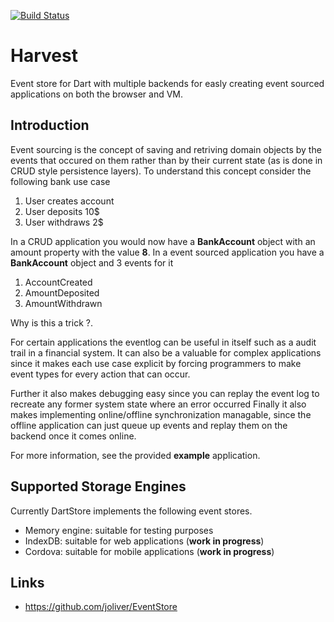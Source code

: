 [![Build Status](https://drone.io/github.com/ltackmann/harvest/status.png)](https://drone.io/github.com/ltackmann/harvest/latest)

Harvest
=======
Event store for Dart with multiple backends for easly creating event sourced 
applications on both the browser and VM.

Introduction
------------
Event sourcing is the concept of saving and retriving domain objects by
the events that occured on them rather than by their current state (as 
is done in CRUD style persistence layers). To understand this concept 
consider the following bank use case

1. User creates account
1. User deposits 10$
1. User withdraws 2$

In a CRUD application you would now have a **BankAccount** object with an 
amount property with the value **8**. In a event sourced application you 
have a **BankAccount** object and 3 events for it

1. AccountCreated
1. AmountDeposited
1. AmountWithdrawn

Why is this a trick ?. 

For certain applications the eventlog can be useful in itself such as a audit 
trail in a financial system. It can also be a valuable for complex applications 
since it makes each use case explicit by forcing programmers to make event types 
for every action that can occur.

Further it also makes debugging easy since you can replay the event log to recreate 
any former system state where an error occurred  Finally it also makes implementing 
online/offline synchronization managable, since the offline application can just queue 
up events and replay them on the backend once it comes online. 

For more information, see the provided **example** application.

Supported Storage Engines
-------------------------
Currently DartStore implements the following event stores.

* Memory engine: suitable for testing purposes
* IndexDB: suitable for web applications (**work in progress**)
* Cordova: suitable for mobile applications (**work in progress**)

Links
-----
* https://github.com/joliver/EventStore

